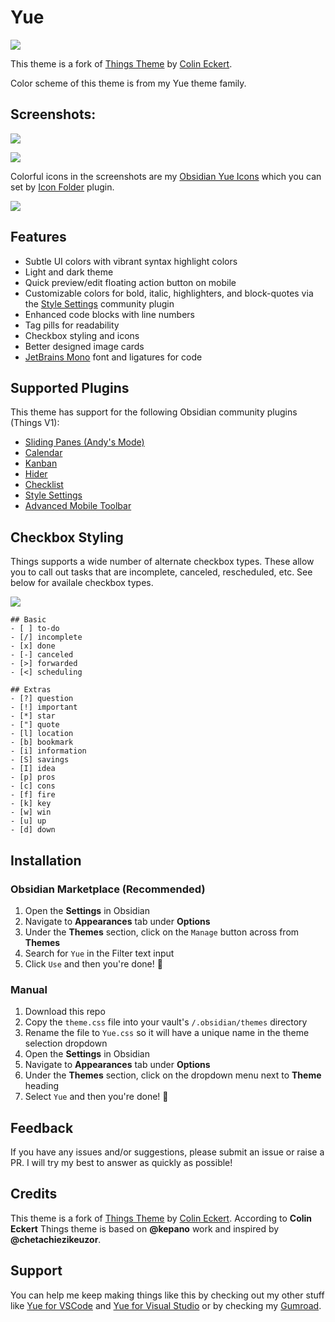 # Yue

![](assets/main-demo-big.png)


This theme is a fork of [Things Theme](https://github.com/colineckert/obsidian-things) by [ Colin Eckert](https://github.com/colineckert).

Color scheme of this theme is from my Yue theme family.

## Screenshots:

![](assets/with-icons-demo-dark.png)

![](assets/with-icons-demo-light.png)

Colorful icons in the screenshots are my [Obsidian Yue Icons](https://github.com/notgixo/YueObsidianIcons) which you can set by [Icon Folder](https://github.com/FlorianWoelki/obsidian-icon-folder) plugin.

![ ](assets/color-change-demo.gif)

## Features

- Subtle UI colors with vibrant syntax highlight colors
- Light and dark theme
- Quick preview/edit floating action button on mobile
- Customizable colors for bold, italic, highlighters, and block-quotes via the [Style Settings](https://github.com/mgmeyers/obsidian-style-settings) community plugin
- Enhanced code blocks with line numbers
- Tag pills for readability
- Checkbox styling and icons
- Better designed image cards
- [JetBrains Mono](https://www.jetbrains.com/lp/mono/) font and ligatures for code

## Supported Plugins

This theme has support for the following Obsidian community plugins (Things V1):

- [Sliding Panes (Andy's Mode)](https://github.com/deathau/sliding-panes-obsidian)
- [Calendar](https://github.com/liamcain/obsidian-calendar-plugin)
- [Kanban](https://github.com/mgmeyers/obsidian-kanban)
- [Hider](https://github.com/kepano/obsidian-hider)
- [Checklist](https://github.com/delashum/obsidian-checklist-plugin)
- [Style Settings](https://github.com/mgmeyers/obsidian-style-settings)
- [Advanced Mobile Toolbar](https://github.com/phibr0/obsidian-advanced-toolbar)

## Checkbox Styling

Things supports a wide number of alternate checkbox types. These allow you to call out tasks that are incomplete, canceled, rescheduled, etc. See below for availale checkbox types.

![](assets/checkbox-styles.png)

```
## Basic
- [ ] to-do
- [/] incomplete
- [x] done
- [-] canceled
- [>] forwarded
- [<] scheduling

## Extras
- [?] question
- [!] important
- [*] star
- ["] quote
- [l] location
- [b] bookmark
- [i] information
- [S] savings
- [I] idea
- [p] pros
- [c] cons
- [f] fire
- [k] key
- [w] win
- [u] up
- [d] down
```

## Installation

### Obsidian Marketplace (Recommended)

1. Open the **Settings** in Obsidian
1. Navigate to **Appearances** tab under **Options**
1. Under the **Themes** section, click on the `Manage` button across from **Themes**
1. Search for `Yue` in the Filter text input
1. Click `Use` and then you're done! 🎉

### Manual

1. Download this repo
1. Copy the `theme.css` file into your vault's `/.obsidian/themes` directory
1. Rename the file to `Yue.css` so it will have a unique name in the theme selection dropdown
1. Open the **Settings** in Obsidian
1. Navigate to **Appearances** tab under **Options**
1. Under the **Themes** section, click on the dropdown menu next to **Theme** heading
1. Select `Yue` and then you're done! 🎉

## Feedback

If you have any issues and/or suggestions, please submit an issue or raise a PR. I will try my best to answer as quickly as possible!

## Credits

This theme is a fork of [Things Theme](https://github.com/colineckert/obsidian-things) by [ Colin Eckert](https://github.com/colineckert). According to **Colin Eckert** Things theme is based on **@kepano** work and inspired by **@chetachiezikeuzor**.

## Support

You can help me keep making things like this by checking out my other stuff like [Yue for VSCode](https://github.com/notgixo/YueVscode) and [Yue for Visual Studio](https://github.com/notgixo/YueVisualStudio) or by checking my [Gumroad](https://gixo.gumroad.com/).
